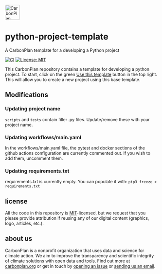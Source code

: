 <p align="left" >
<a href='https://carbonplan.org'>
<picture>
  <source media="(prefers-color-scheme: dark)" srcset="https://carbonplan-assets.s3.amazonaws.com/monogram/light-small.png">
  <img alt="CarbonPlan monogram." height="48" src="https://carbonplan-assets.s3.amazonaws.com/monogram/dark-small.png">
</picture>
</a>
</p>

# python-project-template

A CarbonPlan template for a developing a Python project

[![CI](https://github.com/carbonplan/python-project-template/actions/workflows/main.yaml/badge.svg)](https://github.com/carbonplan/python-project-template/actions/workflows/main.yaml)
[![License: MIT](https://img.shields.io/badge/License-MIT-blue.svg)](https://opensource.org/licenses/MIT)

This CarbonPlan repository contains a template for developing a python project. To start, click on the green [Use this template](https://github.com/carbonplan/python-project-template/generate) button in the top right. This will allow you to create a new project using this base template.

## Modifications

### Updating project name

`scripts` and `tests` contain filler .py files. Update/remove these with your project name.

### Updating workflows/main.yaml

In the workflows/main.yaml file, the pytest and docker sections of the github actions configuration are currently commented out. If you wish to add them, uncomment them.

### Updating requirements.txt

requirements.txt is currently empty. You can populate it with: `pip3 freeze > requirements.txt`

## license

All the code in this repository is [MIT](https://choosealicense.com/licenses/mit/)-licensed, but we request that you please provide attribution if reusing any of our digital content (graphics, logo, articles, etc.).

## about us

CarbonPlan is a nonprofit organization that uses data and science for climate action. We aim to improve the transparency and scientific integrity of climate solutions with open data and tools. Find out more at [carbonplan.org](https://carbonplan.org/) or get in touch by [opening an issue](https://github.com/carbonplan/python-project-template/issues/new) or [sending us an email](mailto:hello@carbonplan.org).
